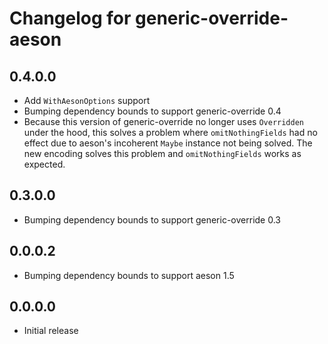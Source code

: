 # Changelog for generic-override-aeson

## 0.4.0.0

* Add `WithAesonOptions` support
* Bumping dependency bounds to support generic-override 0.4
* Because this version of generic-override no longer uses `Overridden` under
    the hood, this solves a problem where `omitNothingFields` had no effect
    due to aeson's incoherent `Maybe` instance not being solved. The new
    encoding solves this problem and `omitNothingFields` works as expected.

## 0.3.0.0

* Bumping dependency bounds to support generic-override 0.3

## 0.0.0.2

* Bumping dependency bounds to support aeson 1.5

## 0.0.0.0

* Initial release
